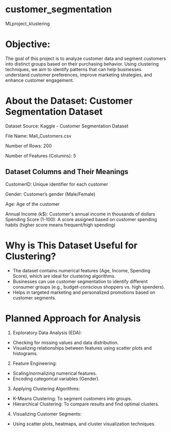 # customer_segmentation
MLproject_klustering

# Objective:
The goal of this project is to analyze customer data and segment customers into distinct groups based on their purchasing behavior. Using clustering techniques, we aim to identify patterns that can help businesses understand customer preferences, improve marketing strategies, and enhance customer engagement.

# About the Dataset: Customer Segmentation Dataset
 Dataset Source: Kaggle - Customer Segmentation Dataset
 
 File Name: Mall_Customers.csv
 
 Number of Rows: 200
 
 Number of Features (Columns): 5

## Dataset Columns and Their Meanings
CustomerID:	Unique identifier for each customer

Gender:	Customer’s gender (Male/Female)

Age:	Age of the customer


Annual Income (k$):	Customer's annual income in thousands of dollars
Spending Score (1-100):	A score assigned based on customer spending habits (higher score means frequent/high spending)

# Why is This Dataset Useful for Clustering?
- The dataset contains numerical features (Age, Income, Spending Score), which are ideal for clustering algorithms.
- Businesses can use customer segmentation to identify different consumer groups (e.g., budget-conscious shoppers vs. high spenders).
- Helps in targeted marketing and personalized promotions based on customer segments.

# Planned Approach for Analysis
1. Exploratory Data Analysis (EDA):
 - Checking for missing values and data distribution.
 - Visualizing relationships between features using scatter plots and histograms.

2. Feature Engineering:
 - Scaling/normalizing numerical features.
 - Encoding categorical variables (Gender).

3. Applying Clustering Algorithms:
 - K-Means Clustering: To segment customers into groups.
 - Hierarchical Clustering: To compare results and find optimal clusters.

4. Visualizing Customer Segments:
 - Using scatter plots, heatmaps, and cluster visualization techniques.

